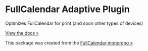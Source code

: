 
# FullCalendar Adaptive Plugin

Optimizes FullCalendar for print (and soon other types of devices)

[View the docs &raquo;](https://fullcalendar.io/docs/scheduler)

This package was created from the [FullCalendar monorepo &raquo;](https://github.com/fullcalendar/fullcalendar-scheduler)
